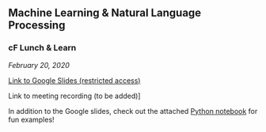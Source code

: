 ## Machine Learning & Natural Language Processing
### cF Lunch & Learn
*February 20, 2020*

[Link to Google Slides (restricted access)](https://docs.google.com/presentation/d/1SCRxbgJb9Xx6XrZqxHxS2Q4dU6viDV-29rUaiKeVex0/edit?usp=sharing)

Link to meeting recording (to be added)]

In addition to the Google slides, check out the attached [Python notebook](02-20-20_ML_NLP_Examples.ipynb) for fun examples!
